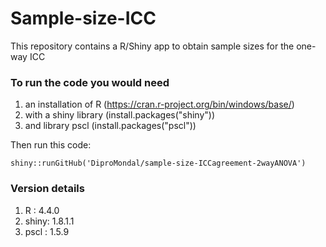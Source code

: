 # Sample-size-ICC
 This repository contains a R/Shiny app to obtain sample sizes for the one-way ICC

### To run the code you would need 
 1. an installation of R (https://cran.r-project.org/bin/windows/base/)
 2. with a shiny library (install.packages("shiny"))
 3. and library pscl (install.packages("pscl"))

Then run this code:
```
shiny::runGitHub('DiproMondal/sample-size-ICCagreement-2wayANOVA')
```
### Version details
 1. R    : 4.4.0
 2. shiny: 1.8.1.1
 3. pscl : 1.5.9 
